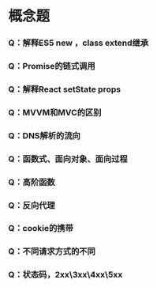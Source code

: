 # 概念题

### Q：解释ES5 new ，class extend继承

### Q：Promise的链式调用

### Q：解释React setState props

### Q：MVVM和MVC的区别

### Q：DNS解析的流向

### Q：函数式、面向对象、面向过程

### Q：高阶函数

### Q：反向代理

### Q：cookie的携带

### Q：不同请求方式的不同

### Q：状态码，2xx\3xx\4xx\5xx
 

